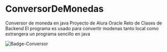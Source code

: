 # ConversorDeMonedas
Conversor de moneda en java
Proyecto de Alura Oracle Reto de Clases de Backend
El programa es usado para convertir modenas tanto local como extrangera un programa sencillo en java 

![Badge-Conversor](https://github.com/user-attachments/assets/1be3c01e-dee5-4d73-ab9e-875b6d79bf34)
